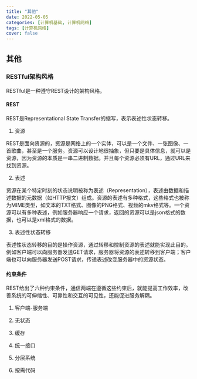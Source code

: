 ```yaml
---
title: "其他"
date: 2022-05-05
categories: [计算机基础, 计算机网络]
tags: [计算机网络]
cover: false
---
```


## 其他

### RESTful架构风格

RESTful是一种遵守REST设计的架构风格。

#### REST

REST是Representational State Transfer的缩写，表示表述性状态转移。

1. 资源

REST是面向资源的，资源是网络上的一个实体，可以是一个文件、一张图像、一首歌曲，甚至是一个服务。资源可以设计地很抽象，但只要是具体信息，就可以是资源，因为资源的本质是一串二进制数据。并且每个资源必须有URL，通过URL来找到资源。

2. 表述

资源在某个特定时刻的状态说明被称为表述（Representation），表述由数据和描述数据的元数据（如HTTP报文）组成。资源的表述有多种格式，这些格式也被称为MIME类型，如文本的TXT格式、图像的PNG格式、视频的mkv格式等。一个资源可以有多种表述，例如服务器响应一个请求，返回的资源可以是json格式的数据，也可以是xml格式的数据。

3. 表述性状态转移

表述性状态转移的目的是操作资源，通过转移和控制资源的表述就能实现此目的。例如客户端可以向服务器发送GET请求，服务器将资源的表述转移到客户端；客户端也可以向服务器发送POST请求，传递表述改变服务器中的资源状态。

#### 约束条件

REST给出了六种约束条件，通信两端在遵循这些约束后，就能提高工作效率，改善系统的可伸缩性、可靠性和交互的可见性，还能促进服务解耦。

1. 客户端-服务端

2. 无状态

3. 缓存

4. 统一接口

5. 分层系统

6. 按需代码